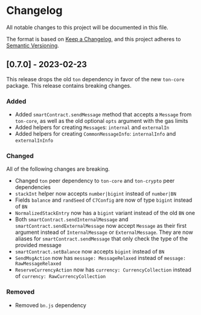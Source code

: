# Changelog

All notable changes to this project will be documented in this file.

The format is based on [Keep a Changelog](https://keepachangelog.com/en/1.0.0/),
and this project adheres to [Semantic Versioning](https://semver.org/spec/v2.0.0.html).

## [0.7.0] - 2023-02-23

This release drops the old `ton` dependency in favor of the new `ton-core` package. This release contains breaking changes.

### Added

- Added `smartContract.sendMessage` method that accepts a `Message` from `ton-core`, as well as the old optional `opts` argument with the gas limits
- Added helpers for creating `Message`s: `internal` and `externalIn`
- Added helpers for creating `CommonMessageInfo`: `internalInfo` and `externalInInfo`

### Changed

All of the following changes are breaking.

- Changed `ton` peer dependency to `ton-core` and `ton-crypto` peer dependencies
- `stackInt` helper now accepts `number|bigint` instead of `number|BN`
- Fields `balance` and `randSeed` of `C7Config` are now of type `bigint` instead of `BN`
- `NormalizedStackEntry` now has a `bigint` variant instead of the old `BN` one
- Both `smartContract.sendInternalMessage` and `smartContract.sendExternalMessage` now accept `Message` as their first argument instead of `InternalMessage` or `ExternalMessage`. They are now aliases for `smartContract.sendMessage` that only check the type of the provided message
- `smartContract.setBalance` now accepts `bigint` instead of `BN`
- `SendMsgAction` now has `message: MessageRelaxed` instead of `message: RawMessageRelaxed`
- `ReserveCurrencyAction` now has `currency: CurrencyCollection` instead of `currency: RawCurrencyCollection`

### Removed

- Removed `bn.js` dependency